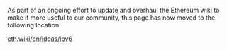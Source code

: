 As part of an ongoing effort to update and overhaul the Ethereum wiki to make it more useful to our community, this page has now moved to the following location.

[eth.wiki/en/ideas/ipv6](https://eth.wiki/en/ideas/ipv6)